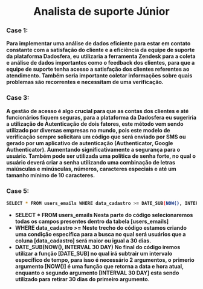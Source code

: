 <br />

<h1 align="center"><strong>Analista de suporte Júnior<strong/></h1>

### Case 1:
Para implementar uma análise de dados eficiente para estar em contato constante com a satisfação do cliente e a eficiência da equipe de suporte da plataforma Dadosfera, eu utilizaria a ferramenta Zendesk para a coleta e análise de dados importantes como o feedback dos clientes, para que a equipe de suporte tenha acesso a satisfação dos clientes referentes ao atendimento. Também seria importante coletar informações sobre quais problemas são recorrentes e necessitam de uma verificação.

### Case 3:
A gestão de acesso é algo crucial para que as contas dos clientes e até funcionários fiquem seguras, para a plataforma da Dadosfera eu sugeriria a utilização de Autenticação de dois fatores, este método vem sendo utilizado por diversas empresas no mundo, pois este modelo de verificação sempre solicitara um código que será enviado por SMS ou gerado por um aplicativo de autenticação (Authenticator, Google Authenticator). Aumentando significativamente a segurança para o usuário. Também pode ser utilizada uma política de senha forte, no qual o usuário deverá criar a senha utilizando uma combinação de letras maiúsculas e minúsculas, números, caracteres especiais e até um tamanho mínimo de 10 caracteres.

### Case 5:
``` sh
SELECT * FROM users_emails WHERE data_cadastro >= DATE_SUB(NOW(), INTERVAL 30 DAY);
```

* SELECT * FROM users_emails
  Nesta parte do código selecionaremos todas os campos presentes dentro da tabela [users_emails]
* WHERE data_cadastro >=
  Neste trecho do código estamos criando uma condição específica para a busca no qual será usuários que a coluna [data_cadastro] será maior 
  ou igual a 30 dias.
* DATE_SUB(NOW(), INTERVAL 30 DAY)
  No final do código iremos utilizar a função [DATE_SUB] no qual irá subtrair um intervalo específico de tempo, para isso é necessário 2      argumentos, o primerio argumento [NOW()] é uma função que retorna a data e hora atual, enquanto o segundo argumento [INTERVAL 30 DAY]       esta sendo utilizado para retirar 30 dias do primeiro argumento.
  
